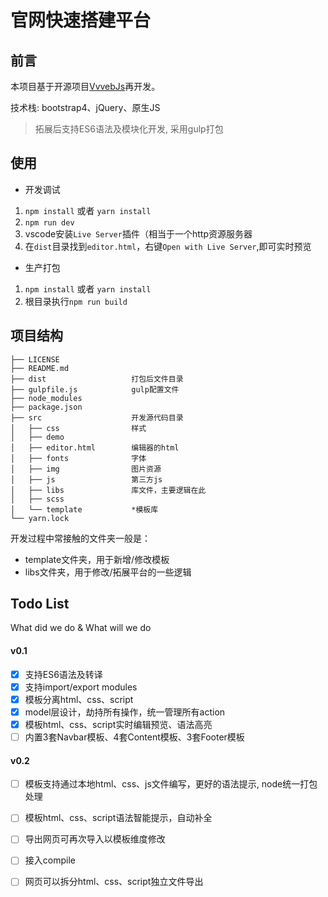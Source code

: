 # 官网快速搭建平台

## 前言
本项目基于开源项目[VvvebJs](https://github.com/givanz/VvvebJs)再开发。

技术栈: bootstrap4、jQuery、原生JS

> 拓展后支持ES6语法及模块化开发, 采用gulp打包


## 使用
- 开发调试
1. `npm install` 或者 `yarn install`
2. `npm run dev`
3. vscode安装`Live Server`插件（相当于一个http资源服务器
3. 在`dist`目录找到`editor.html`，右键`Open with Live Server`,即可实时预览

- 生产打包
1. `npm install` 或者 `yarn install`
2. 根目录执行`npm run build`


## 项目结构
```
├── LICENSE
├── README.md
├── dist                   打包后文件目录
├── gulpfile.js            gulp配置文件
├── node_modules
├── package.json
├── src                    开发源代码目录
│   ├── css                样式
│   ├── demo
│   ├── editor.html        编辑器的html
│   ├── fonts              字体
│   ├── img                图片资源
│   ├── js                 第三方js
│   ├── libs               库文件，主要逻辑在此
│   ├── scss
│   └── template           *模板库
└── yarn.lock
```
开发过程中常接触的文件夹一般是：
* template文件夹，用于新增/修改模板
* libs文件夹，用于修改/拓展平台的一些逻辑

## Todo List
What did we do & What will we do

#### v0.1
- [x] 支持ES6语法及转译
- [x] 支持import/export modules
- [x] 模板分离html、css、script
- [x] model层设计，劫持所有操作，统一管理所有action
- [x] 模板html、css、script实时编辑预览、语法高亮
- [ ] 内置3套Navbar模板、4套Content模板、3套Footer模板

#### v0.2
- [ ] 模板支持通过本地html、css、js文件编写，更好的语法提示, node统一打包处理
- [ ] 模板html、css、script语法智能提示，自动补全
- [ ] 导出网页可再次导入以模板维度修改
- [ ] 接入compile
- [ ] 网页可以拆分html、css、script独立文件导出



